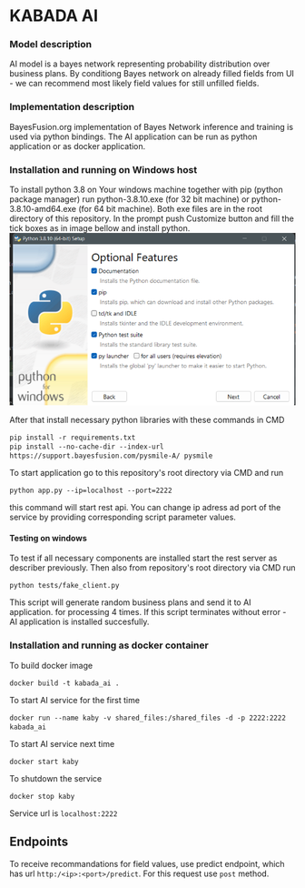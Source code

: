 # KABADA AI

### Model description
AI model is a bayes network representing probability 
distribution over business plans. By conditiong Bayes network on 
already filled fields from UI - we can recommend most likely
field values for still unfilled fields.

### Implementation description

BayesFusion.org implementation of Bayes Network inference and training 
is used via python bindings. The AI application can be run as python 
application or as docker application.

### Installation and running on Windows host

To install python 3.8 on Your windows machine together with pip (python package manager) run 
python-3.8.10.exe (for 32 bit machine) or python-3.8.10-amd64.exe (for 64 bit machine). Both exe files 
are in the root directory of this repository.
In the prompt push Customize button and fill the tick boxes as in image bellow and install python.
![python install menu](docs/python_customized_installation.png "python customized installation")


After that install necessary python libraries with these commands in CMD
```buildoutcfg
pip install -r requirements.txt
pip install --no-cache-dir --index-url https://support.bayesfusion.com/pysmile-A/ pysmile
```

To start application go to this repository's root directory via CMD and run 
```buildoutcfg
python app.py --ip=localhost --port=2222
```
this command will start rest api. You can change ip adress ad port of 
the service by providing corresponding script parameter values. 

#### Testing on windows
To test if all necessary components are installed start the rest server
as describer previously. Then also from repository's root directory via CMD run
```buildoutcfg
python tests/fake_client.py
```
This script will generate random business plans and send it to AI application.
for processing 4 times. If this script terminates without error - AI 
application is installed succesfully.

### Installation and running as docker container

To build docker image
```buildoutcfg
docker build -t kabada_ai .
```

To start AI service for the first time
```buildoutcfg
docker run --name kaby -v shared_files:/shared_files -d -p 2222:2222 kabada_ai
```
To start AI service next time
```buildoutcfg
docker start kaby
```

To shutdown the service
```buildoutcfg
docker stop kaby
```
Service url is ``localhost:2222``

## Endpoints
To receive recommandations for field values, use predict endpoint, which
has url ``http:/<ip>:<port>/predict``. For this request use ``post`` method.

